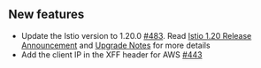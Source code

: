 
## New features

- Update the Istio version to 1.20.0 [#483](https://github.com/kyma-project/istio/pull/483). Read [Istio 1.20 Release Announcement](https://istio.io/latest/news/releases/1.20.x/announcing-1.20/) and [Upgrade Notes](https://istio.io/latest/news/releases/1.20.x/announcing-1.20/upgrade-notes/) for more details
- Add the client IP in the XFF header for AWS [#443](https://github.com/kyma-project/istio/pull/443)
